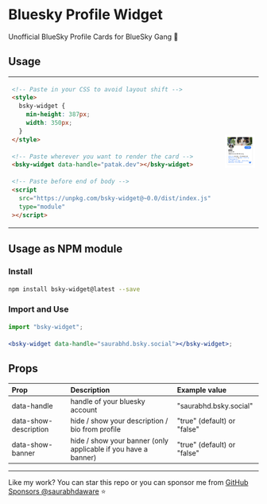 # Bluesky Profile Widget

Unofficial BlueSky Profile Cards for BlueSky Gang 🦋

## Usage

<table>
<tr>
<td>

```html
<!-- Paste in your CSS to avoid layout shift -->
<style>
  bsky-widget {
    min-height: 387px;
    width: 350px;
  }
</style>

<!-- Paste wherever you want to render the card -->
<bsky-widget data-handle="patak.dev"></bsky-widget>

<!-- Paste before end of body -->
<script
  src="https://unpkg.com/bsky-widget@~0.0/dist/index.js"
  type="module"
></script>
```

<td>

<td>
<img alt="Patak's BlueSky Profile Widget" src="/repo-assets/card.png" width="500px" />
</td>

</tr>
</table>

## Usage as NPM module

### Install

```sh
npm install bsky-widget@latest --save
```

### Import and Use

```jsx
import "bsky-widget";

<bsky-widget data-handle="saurabhd.bsky.social"></bsky-widget>;
```

## Props

| Prop                  | Description                                                    | Example value               |
| :-------------------- | :------------------------------------------------------------- | :-------------------------- |
| data-handle           | handle of your bluesky account                                 | "saurabhd.bsky.social"      |
| data-show-description | hide / show your description / bio from profile                | "true" (default) or "false" |
| data-show-banner      | hide / show your banner (only applicable if you have a banner) | "true" (default) or "false" |

---

Like my work? You can star this repo or you can sponsor me from [GitHub Sponsors @saurabhdaware](https://github.com/sponsors/saurabhdaware) ⭐️

